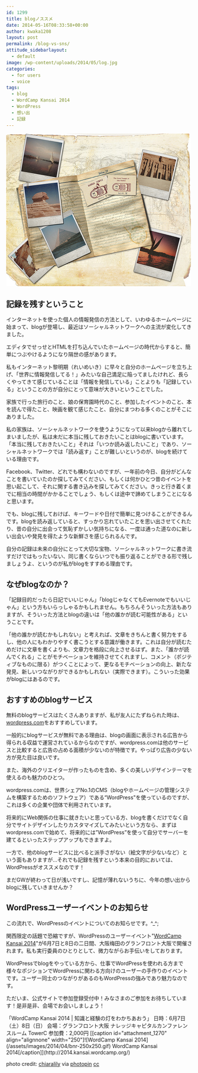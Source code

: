 ```yaml
---
id: 1299
title: blogノススメ
date: 2014-05-16T08:33:58+00:00
author: kwaka1208
layout: post
permalink: /blog-vs-sns/
attitude_sidebarlayout:
  - default
image: /wp-content/uploads/2014/05/log.jpg
categories:
  - for users
  - voice
tags:
  - blog
  - WordCamp Kansai 2014
  - WordPress
  - 想い出
  - 記録
---
```

![memory](/assets/images/2014/05/log.jpg)
## 記録を残すということ
インターネットを使った個人の情報発信の方法として、いわゆるホームページに始まって、blogが登場し、最近はソーシャルネットワークへの主流が変化してきました。

エディタでせっせとHTMLを打ち込んでいたホームページの時代からすると、簡単につぶやけるようになり隔世の感があります。

私もインターネット黎明期（れいめいき）に早々と自分のホームページを立ち上げ、「世界に情報発信してる！」みたいな自己満足に陥ってましたけれど、長らくやってきて感じていることは「情報を発信している」ことよりも「記録している」ということの方が自分にとって意味が大きいということでした。

家族で行った旅行のこと、娘の保育園時代のこと、参加したイベントのこと、本を読んで得たこと、映画を観て感じたこと、自分にまつわる多くのことがそこにありました。

私の家族は、ソーシャルネットワークを使うようになって以来blogから離れてしまいましたが、私は未だに本当に残しておきたいことはblogに書いています。「本当に残しておきたいこと」それは「いつか読み返したいこと」であり、ソーシャルネットワークでは「読み返す」ことが難しいというのが、blogを続けている理由です。

Facebook、Twitter、どれでも構わないのですが、一年前の今日、自分がどんなことを書いていたのか探してみてください、もしくは何かひとつ昔のイベントを思い起こして、それに関する書き込みを探してみてください。きっと行き着くまでに相当の時間がかかることでしょう、もしくは途中で諦めてしまうことになると思います。

でも、blogに残しておけば、キーワードや日付で簡単に見つけることができるんです。blogを読み返していると、すっかり忘れていたことを思い出させてくれたり、昔の自分に出会って気恥ずかしい気持ちになる、一度は通った道なのに新しい出会いや発見を得たような新鮮さを感じられるんです。

自分の記録は未来の自分にとって大切な宝物、ソーシャルネットワークに書き流すだけではもったいない、同じ書くならいつでも振り返ることができる形で残しましょうよ、というのが私がblogをすすめる理由です。

## なぜblogなのか？
「記録目的だったら日記でいいじゃん」「blogじゃなくてもEvernoteでもいいじゃん」という方もいらっしゃるかもしれません。もちろんそういった方法もありますが、そういった方法とblogの違いは「他の誰かが読む可能性がある」ということです。

「他の誰かが読むかもしれない」と考えれば、文章をきちんと書く努力をするし、他の人にもわかりやすく書こうとする意識が働きます。これは自分が読むためだけに文章を書くよりも、文章力を格段に向上させるはず。また、「誰かが読んでくれる」ことがモチベーションを維持させてくれますし、コメント（ポジティブなものに限る）がつくことによって、更なるモチベーションの向上、新たな発見、新しいつながりができるかもしれない（実際できます）。こういった効果がblogにはあるのです。

## おすすめのblogサービス
無料のblogサービスはたくさんありますが、私が友人にたずねられた時は、[wordpress.com](http://ja.wordpress.com/)をおすすめしています。

一般的にblogサービスが無料である理由は、blogの画面に表示される広告から得られる収益で運営されているからなのですが、wordpress.comは他のサービスと比較すると広告の占める面積が少ないのが特徴です。やっぱり広告の少ない方が見た目は良いです。

また、海外のクリエイターが作ったものを含め、多くの美しいデザインテーマを使えるのも魅力のひとつ。

wordpress.comは、世界シェアNo.1のCMS（blogやホームページの管理システムを構築するためのソフトウェア）である“WordPress"を使っているのですが、これは多くの企業や団体で利用されています。

将来的にWeb関係の仕事に就きたいと思っている方、blogを書くだけでなく自分でサイトデザインしたりカスタマイズしてみたいという方なら、まずはwordpress.comで始めて、将来的には”WordPress”を使って自分でサーバーを建てるといったステップアップもできますよ。

一方で、他のblogサービスに比べると派手さがない（絵文字が少ないなど）という面もありますが…それでも記録を残すという本来の目的においては、WordPressがオススメなのです！

まだGWが終わって日が浅いですし、記憶が薄れないうちに、今年の想い出からblogに残していきませんか？

## WordPressユーザーイベントのお知らせ
この流れで、WordPressのイベントについてのお知らせです。^_^;

関西限定の話題で恐縮ですが、WordPressのユーザーイベント"[WordCamp Kansai 2014](http://2014.kansai.wordcamp.org/)"が6月7日と8日の二日間、大阪梅田のグランフロント大阪で開催されます。私も実行委員のひとりとして、微力ながらお手伝いをしております。

WordPressでblogをやっている方から、仕事でWordPressを使われる方まで様々なポジションでWordPressに関わる方向けのユーザーの手作りのイベントです。ユーザー同士のつながりがあるのもWordPressの強みであり魅力なのです。

ただいま、公式サイトで参加登録受付中！みなさまのご参加をお待ちしています！是非是非、会場でお会いしましょう！

<p>
「WordCamp Kansai 2014 | 知識と経験の灯をわかちあおう」</ br>
日時：6月7日（土）8日（日）</ br>
会場：グランフロント大阪 ナレッジキャピタルカンファレンスルーム TowerC</ br>
参加費：2,000円</ br>
[[caption id="attachment_1270" align="alignnone" width="250"]![WordCamp Kansai 2014](/assets/images/2014/04/bnr-250x250.gif) WordCamp Kansai 2014[/caption]](http://2014.kansai.wordcamp.org/)
</p>

photo credit: [chiaralily](http://www.flickr.com/photos/chiaralily/4653058104/) via [photopin](http://photopin.com) [cc](http://creativecommons.org/licenses/by-nc/2.0/)